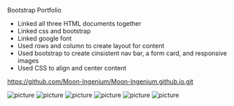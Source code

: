 Bootstrap Portfolio

* Linked all three HTML documents together 
* Linked css and bootstrap
* Linked google font
* Used rows and column to create layout for content
* Used bootstrap to create cinsistent nav bar, a form card, and responsive images
* Used CSS to align and center content

https://github.com/Moon-Ingenium/Moon-Ingenium.github.io.git

![picture](AboutMe1.png)
![picture](AboutMe2.png)
![picture](contact1.png)
![picture](contact2.png)
![picture](Portfolio1.png)
![picture](Portfolio2.png)


